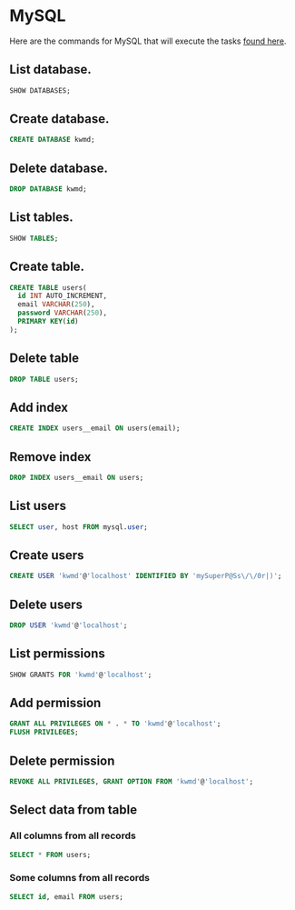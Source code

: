 # MySQL

Here are the commands for MySQL that will execute the tasks [found here](/concepts/databases.md#database-commands).

## List database.

```sql
SHOW DATABASES;
```

## Create database.

```sql
CREATE DATABASE kwmd;
```

## Delete database.

```sql
DROP DATABASE kwmd;
```

## List tables.

```sql
SHOW TABLES;
```

## Create table.

```sql
CREATE TABLE users(
  id INT AUTO_INCREMENT,
  email VARCHAR(250),
  password VARCHAR(250),
  PRIMARY KEY(id)
);
```

## Delete table

```sql
DROP TABLE users;
```

## Add index

```sql
CREATE INDEX users__email ON users(email);
```

## Remove index

```sql
DROP INDEX users__email ON users;
```

## List users

```sql
SELECT user, host FROM mysql.user;
```

## Create users

```sql
CREATE USER 'kwmd'@'localhost' IDENTIFIED BY 'mySuperP@Ss\/\/0r|)';
```

## Delete users

```sql
DROP USER 'kwmd'@'localhost';
```

## List permissions

```sql
SHOW GRANTS FOR 'kwmd'@'localhost';
```

## Add permission

```sql
GRANT ALL PRIVILEGES ON * . * TO 'kwmd'@'localhost';
FLUSH PRIVILEGES;
```

## Delete permission

```sql
REVOKE ALL PRIVILEGES, GRANT OPTION FROM 'kwmd'@'localhost';
```

## Select data from table

### All columns from all records

```sql
SELECT * FROM users;
```

### Some columns from all records

```sql
SELECT id, email FROM users;
```
